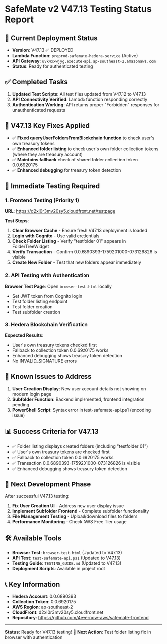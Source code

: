 # SafeMate v2 V47.13 Testing Status Report

## 🎯 Current Deployment Status
- **Version**: V47.13 ✅ DEPLOYED
- **Lambda Function**: `preprod-safemate-hedera-service` (Active)
- **API Gateway**: `uvk4xxwjyg.execute-api.ap-southeast-2.amazonaws.com`
- **Status**: Ready for authenticated testing

## ✅ Completed Tasks
1. **Updated Test Scripts**: All test files updated from V47.12 to V47.13
2. **API Connectivity Verified**: Lambda function responding correctly
3. **Authentication Working**: API returns proper "Forbidden" responses for unauthenticated requests

## 🔧 V47.13 Key Fixes Applied
- ✅ **Fixed queryUserFoldersFromBlockchain function** to check user's own treasury tokens
- ✅ **Enhanced folder listing** to check user's own folder collection tokens (where they are treasury account)
- ✅ **Maintains fallback** check of shared folder collection token 0.0.6920175
- ✅ **Enhanced debugging** for treasury token detection

## 🧪 Immediate Testing Required

### 1. Frontend Testing (Priority 1)
**URL**: https://d2xl0r3mv20sy5.cloudfront.net/testpage

**Test Steps**:
1. **Clear Browser Cache** - Ensure fresh V47.13 deployment is loaded
2. **Login with Cognito** - Use valid credentials
3. **Check Folder Listing** - Verify "testfolder 01" appears in FolderTreeWidget
4. **Verify Transaction** - Confirm 0.0.6890393-1759201000-073126826 is visible
5. **Create New Folder** - Test that new folders appear immediately

### 2. API Testing with Authentication
**Browser Test Page**: Open `browser-test.html` locally
- Set JWT token from Cognito login
- Test folder listing endpoint
- Test folder creation
- Test subfolder creation

### 3. Hedera Blockchain Verification
**Expected Results**:
- User's own treasury tokens checked first
- Fallback to collection token 0.0.6920175 works
- Enhanced debugging shows treasury token detection
- No INVALID_SIGNATURE errors

## 🚨 Known Issues to Address
1. **User Creation Display**: New user account details not showing on modern login page
2. **Subfolder Function**: Backend implemented, frontend integration pending
3. **PowerShell Script**: Syntax error in test-safemate-api.ps1 (encoding issue)

## 📊 Success Criteria for V47.13
- ✅ Folder listing displays created folders (including "testfolder 01")
- ✅ User's own treasury tokens are checked first
- ✅ Fallback to collection token 0.0.6920175 works
- ✅ Transaction 0.0.6890393-1759201000-073126826 is visible
- ✅ Enhanced debugging shows treasury token detection

## 🔄 Next Development Phase
After successful V47.13 testing:
1. **Fix User Creation UI** - Address new user display issue
2. **Implement Subfolder Frontend** - Complete subfolder functionality
3. **File Management Testing** - Upload/download files to folders
4. **Performance Monitoring** - Check AWS Free Tier usage

## 🛠️ Available Tools
- **Browser Test**: `browser-test.html` (Updated to V47.13)
- **API Test**: `test-safemate-api.ps1` (Updated to V47.13)
- **Testing Guide**: `TESTING_GUIDE.md` (Updated to V47.13)
- **Deployment Scripts**: Available in project root

## 📞 Key Information
- **Hedera Account**: 0.0.6890393
- **Collection Token**: 0.0.6920175
- **AWS Region**: ap-southeast-2
- **CloudFront**: d2xl0r3mv20sy5.cloudfront.net
- **Repository**: https://github.com/4evernow-aws/safemate-frontend

---

**Status**: Ready for V47.13 testing! 🚀
**Next Action**: Test folder listing fix in browser with authentication
